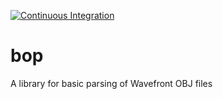 [![Continuous Integration](https://github.com/IoanThomas/bop/actions/workflows/ci.yml/badge.svg)](https://github.com/IoanThomas/bop/actions/workflows/ci.yml)
# bop
A library for basic parsing of Wavefront OBJ files
